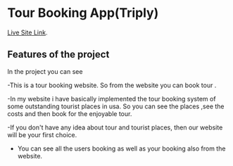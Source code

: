 # Tour Booking App(Triply)

 [Live Site Link](https://tour-booking-1648a.web.app/).

## Features of the project

In the project you can see

-This is a tour booking website. So from the website you can book tour .

-In my website i have basically implemented the tour booking system of some outstanding tourist places in usa. So you can see the places ,see the costs and then book for the enjoyable tour.

-If you don't have any idea about tour and tourist places, then our website will be your first choice.

- You can see all the users booking as well as your booking also from the website.
